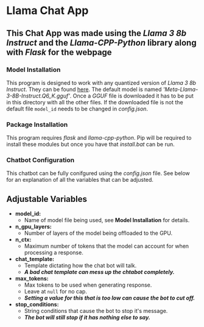 # Llama Chat App

## This Chat App was made using the *Llama 3 8b Instruct* and the *Llama-CPP-Python* library along with *Flask* for the webpage

### Model Installation

This program is designed to work with any quantized version of *Llama 3 8b Instruct*. They can be found [here](https://huggingface.co/QuantFactory/Meta-Llama-3-8B-Instruct-GGUF/tree/main). The default model is named *'Meta-Llama-3-8B-Instruct.Q6_K.gguf'*. Once a *GGUF* file is downloaded it has to be put in this directory with all the other files. If the downloaded file is not the default file `model_id` needs to be changed in *config.json*.

### Package Installation

This program requires *flask* and *llama-cpp-python*. Pip will be required to install these modules but once you have that *install.bat* can be run.

### Chatbot Configuration

This chatbot can be fully conifgured using the *config.json* file. See below for an explanation of all the variables that can be adjusted.

## Adjustable Variables

* **model_id:**
  * Name of model file being used, see **Model Installation** for details.
* **n_gpu_layers:**  
  * Number of layers of the model being offloaded to the GPU.
* **n_ctx:**
  * Maximum number of tokens that the model can account for when processing a response.
* **chat_template:**
  * Template dictating how the chat bot will talk.
  * ***A bad chat template can mess up the chtabot completely.***
* **max_tokens:**
  * Max tokens to be used when generating response.
  * Leave at `null` for no cap.
  * ***Setting a value for this that is too low can cause the bot to cut off.***
* **stop_conditions:**
  * String conditions that cause the bot to stop it's message.
  * ***The bot will still stop if it has nothing else to say.***
